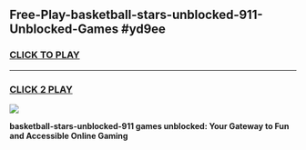 
## Free-Play-basketball-stars-unblocked-911-Unblocked-Games #yd9ee
<h3>
<a href="https://news.freeplayer.one?title=basketball-stars-unblocked-911&ref=8M">CLICK TO PLAY</a></h3>
<hr>

<h3>
<a href="https://news.freeplayer.one?title=basketball-stars-unblocked-911&ref=8M">CLICK 2 PLAY</a>
  
</h3>

<a href="https://news.freeplayer.one?title=basketball-stars-unblocked-911&ref=8M"><img src="https://clearcache.store/games.png"></a>


**basketball-stars-unblocked-911 games unblocked: Your Gateway to Fun and Accessible Online Gaming**
